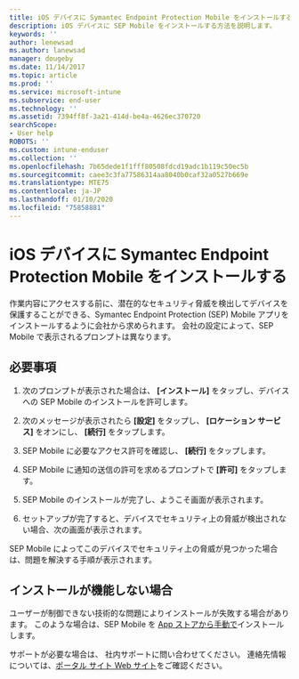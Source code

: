 ```yaml
---
title: iOS デバイスに Symantec Endpoint Protection Mobile をインストールする必要がある | Microsoft Docs
description: iOS デバイスに SEP Mobile をインストールする方法を説明します。
keywords: ''
author: lenewsad
ms.author: lanewsad
manager: dougeby
ms.date: 11/14/2017
ms.topic: article
ms.prod: ''
ms.service: microsoft-intune
ms.subservice: end-user
ms.technology: ''
ms.assetid: 7394ff8f-3a21-414d-be4a-4626ec370720
searchScope:
- User help
ROBOTS: ''
ms.custom: intune-enduser
ms.collection: ''
ms.openlocfilehash: 7b65dede1f1fff80508fdcd19adc1b119c50ec5b
ms.sourcegitcommit: caee3c3fa77586314aa8040b0caf32a0527b669e
ms.translationtype: MTE75
ms.contentlocale: ja-JP
ms.lasthandoff: 01/10/2020
ms.locfileid: "75858881"
---
```

# <a name="install-symantec-endpoint-protection-mobile-on-your-ios-device"></a>iOS デバイスに Symantec Endpoint Protection Mobile をインストールする

作業内容にアクセスする前に、潜在的なセキュリティ脅威を検出してデバイスを保護することができる、Symantec Endpoint Protection (SEP) Mobile アプリをインストールするように会社から求められます。 会社の設定によって、SEP Mobile で表示されるプロンプトは異なります。

## <a name="what-you-need-to-do"></a>必要事項

1. 次のプロンプトが表示された場合は、 **[インストール]** をタップし、デバイスへの SEP Mobile のインストールを許可します。

2. 次のメッセージが表示されたら **[設定]** をタップし、 **[ロケーション サービス]** をオンにし、 **[続行]** をタップします。

3. SEP Mobile に必要なアクセス許可を確認し、 **[続行]** をタップします。

4. SEP Mobile に通知の送信の許可を求めるプロンプトで **[許可]** をタップします。

5. SEP Mobile のインストールが完了し、ようこそ画面が表示されます。

6. セットアップが完了すると、デバイスでセキュリティ上の脅威が検出されない場合、次の画面が表示されます。

SEP Mobile によってこのデバイスでセキュリティ上の脅威が見つかった場合は、問題を解決する手順が表示されます。

## <a name="if-the-installation-doesnt-work"></a>インストールが機能しない場合

ユーザーが制御できない技術的な問題によりインストールが失敗する場合があります。 このような場合は、SEP Mobile を [App ストアから手動で](https://itunes.apple.com/app/sep-mobile/id695620821)インストールします。

サポートが必要な場合は、 社内サポートに問い合わせてください。 連絡先情報については、[ポータル サイト Web サイト](https://go.microsoft.com/fwlink/?linkid=2010980)をご確認ください。

